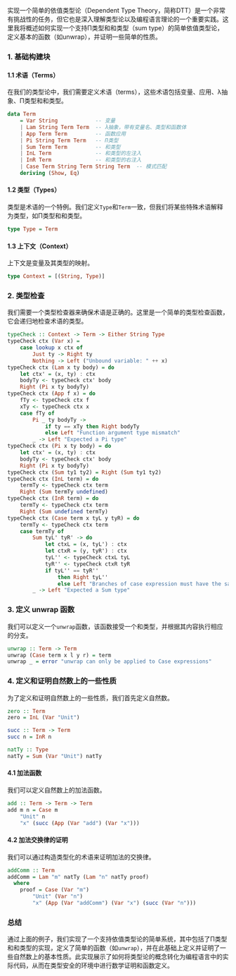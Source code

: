 

实现一个简单的依值类型论（Dependent Type Theory，简称DTT）是一个非常有挑战性的任务，但它也是深入理解类型论以及编程语言理论的一个重要实践。这里我将概述如何实现一个支持Π类型和和类型（sum type）的简单依值类型论，定义基本的函数（如unwrap），并证明一些简单的性质。

### 1. 基础构建块

#### 1.1 术语（Terms）
在我们的类型论中，我们需要定义术语（terms），这些术语包括变量、应用、λ抽象、Π类型和和类型。

```haskell
data Term
    = Var String            -- 变量
    | Lam String Term Term  -- λ抽象，带有变量名、类型和函数体
    | App Term Term         -- 函数应用
    | Pi String Term Term   -- Π类型
    | Sum Term Term         -- 和类型
    | InL Term              -- 和类型的左注入
    | InR Term              -- 和类型的右注入
    | Case Term String Term String Term  -- 模式匹配
    deriving (Show, Eq)
```

#### 1.2 类型（Types）
类型是术语的一个特例。我们定义`Type`和`Term`一致，但我们将某些特殊术语解释为类型，如Π类型和和类型。

```haskell
type Type = Term
```

#### 1.3 上下文（Context）
上下文是变量及其类型的映射。

```haskell
type Context = [(String, Type)]
```

### 2. 类型检查

我们需要一个类型检查器来确保术语是正确的。这里是一个简单的类型检查函数，它会递归地检查术语的类型。

```haskell
typeCheck :: Context -> Term -> Either String Type
typeCheck ctx (Var x) =
    case lookup x ctx of
        Just ty -> Right ty
        Nothing -> Left ("Unbound variable: " ++ x)
typeCheck ctx (Lam x ty body) = do
    let ctx' = (x, ty) : ctx
    bodyTy <- typeCheck ctx' body
    Right (Pi x ty bodyTy)
typeCheck ctx (App f x) = do
    fTy <- typeCheck ctx f
    xTy <- typeCheck ctx x
    case fTy of
        Pi _ ty bodyTy ->
            if ty == xTy then Right bodyTy
            else Left "Function argument type mismatch"
        _ -> Left "Expected a Pi type"
typeCheck ctx (Pi x ty body) = do
    let ctx' = (x, ty) : ctx
    bodyTy <- typeCheck ctx' body
    Right (Pi x ty bodyTy)
typeCheck ctx (Sum ty1 ty2) = Right (Sum ty1 ty2)
typeCheck ctx (InL term) = do
    termTy <- typeCheck ctx term
    Right (Sum termTy undefined)
typeCheck ctx (InR term) = do
    termTy <- typeCheck ctx term
    Right (Sum undefined termTy)
typeCheck ctx (Case term x tyL y tyR) = do
    termTy <- typeCheck ctx term
    case termTy of
        Sum tyL' tyR' -> do
            let ctxL = (x, tyL') : ctx
            let ctxR = (y, tyR') : ctx
            tyL'' <- typeCheck ctxL tyL
            tyR'' <- typeCheck ctxR tyR
            if tyL'' == tyR''
                then Right tyL''
                else Left "Branches of case expression must have the same type"
        _ -> Left "Expected a Sum type"
```

### 3. 定义 unwrap 函数

我们可以定义一个`unwrap`函数，该函数接受一个和类型，并根据其内容执行相应的分支。

```haskell
unwrap :: Term -> Term
unwrap (Case term x l y r) = term
unwrap _ = error "unwrap can only be applied to Case expressions"
```

### 4. 定义和证明自然数上的一些性质

为了定义和证明自然数上的一些性质，我们首先定义自然数。

```haskell
zero :: Term
zero = InL (Var "Unit")

succ :: Term -> Term
succ n = InR n

natTy :: Type
natTy = Sum (Var "Unit") natTy
```

#### 4.1 加法函数

我们可以定义自然数上的加法函数。

```haskell
add :: Term -> Term -> Term
add m n = Case m
    "Unit" n
    "x" (succ (App (Var "add") (Var "x")))
```

#### 4.2 加法交换律的证明

我们可以通过构造类型化的术语来证明加法的交换律。

```haskell
addComm :: Term
addComm = Lam "m" natTy (Lam "n" natTy proof)
  where
    proof = Case (Var "m")
        "Unit" (Var "n")
        "x" (App (Var "addComm") (Var "x") (succ (Var "n")))
```

### 总结

通过上面的例子，我们实现了一个支持依值类型论的简单系统，其中包括了Π类型和和类型的实现，定义了简单的函数（如`unwrap`），并在此基础上定义并证明了一些自然数上的基本性质。此实现展示了如何将类型论的概念转化为编程语言中的实际代码，从而在类型安全的环境中进行数学证明和函数定义。